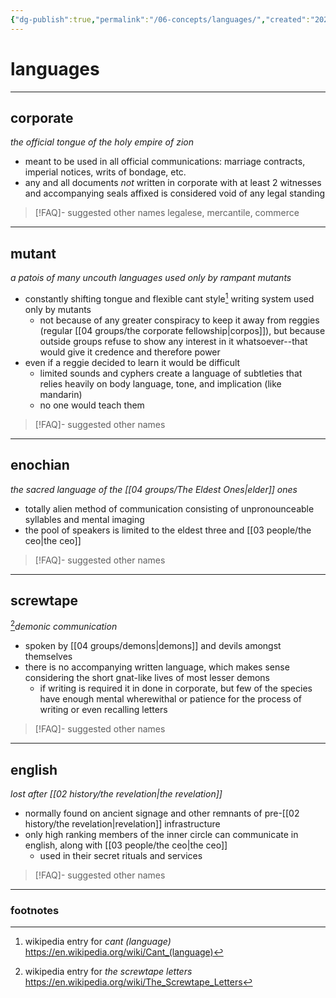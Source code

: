 ```yaml
---
{"dg-publish":true,"permalink":"/06-concepts/languages/","created":"2024-11-12T10:17:23.000-06:00","updated":"2025-10-25T20:39:01.657-05:00"}
---
```


# languages
---
## corporate
*the official tongue of the holy empire of zion*
- meant to be used in all official communications: marriage contracts, imperial notices, writs of bondage, etc.
- any and all documents *not* written in corporate with at least 2 witnesses and accompanying seals affixed is considered void of any legal standing

> [!FAQ]- suggested other names
> legalese, mercantile, commerce

---
## mutant
*a patois of many uncouth languages used only by rampant mutants*
- constantly shifting tongue and flexible cant style[^1] writing system used only by mutants
	- not because of any greater conspiracy to keep it away from reggies (regular [[04 groups/the corporate fellowship\|corpos]]), but because outside groups refuse to show any interest in it whatsoever--that would give it credence and therefore power
- even if a reggie decided to learn it would be difficult
	- limited sounds and cyphers create a language of subtleties that relies heavily on body language, tone, and implication (like mandarin)
	- no one would teach them

> [!FAQ]- suggested other names

---
## enochian
*the sacred language of the [[04 groups/The Eldest Ones\|elder]] ones*
- totally alien method of communication consisting of unpronounceable syllables and mental imaging
- the pool of speakers is limited to the eldest three and [[03 people/the ceo\|the ceo]]

> [!FAQ]- suggested other names
> 

---
## screwtape
[^2]*demonic communication*
- spoken by [[04 groups/demons\|demons]] and devils amongst themselves
- there is no accompanying written language, which makes sense considering the short gnat-like lives of most lesser demons
	- if writing is required it in done in corporate, but few of the species have enough mental wherewithal or patience for the process of writing or even recalling letters

> [!FAQ]- suggested other names
>

---
## english
*lost after [[02 history/the revelation\|the revelation]]*
- normally found on ancient signage and other remnants of pre-[[02 history/the revelation\|revelation]] infrastructure
- only high ranking members of the inner circle can communicate in english, along with [[03 people/the ceo\|the ceo]]
	- used in their secret rituals and services

> [!FAQ]- suggested other names
>

---
### footnotes

[^1]: wikipedia entry for *cant (language)* https://en.wikipedia.org/wiki/Cant_(language)
[^2]: wikipedia entry for *the screwtape letters* https://en.wikipedia.org/wiki/The_Screwtape_Letters